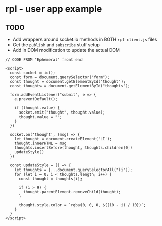 # rpl - user app example

## TODO

- Add wrappers around socket.io methods in BOTH `rpl-client.js` files
- Get the `publish` and `subscribe` stuff setup
- Add in DOM modification to update the actual DOM

```
// CODE FROM "Ephemeral" front end

<script>
  const socket = io();
  const form = document.querySelector("form");
  const thought = document.getElementById("thought");
  const thoughts = document.getElementById("thoughts");

  form.addEventListener("submit", e => {
    e.preventDefault();

    if (thought.value) {
      socket.emit("thought", thought.value);
      thought.value = "";
    }
  })

  socket.on('thought', (msg) => {
    let thought = document.createElement('LI');
    thought.innerHTML = msg
    thoughts.insertBefore(thought, thoughts.children[0])
    updateStyle()
  })

  const updateStyle = () => {
    let thoughts = [...document.querySelectorAll("li")];
    for (let i = 0; i < thoughts.length; i++) {
      const thought = thoughts[i];

      if (i > 9) {
        thought.parentElement.removeChild(thought);
      }

      thought.style.color = `rgba(0, 0, 0, ${(10 - i) / 10})`;
    }
  }
</script>

```

